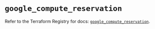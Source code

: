 # `google_compute_reservation`

Refer to the Terraform Registry for docs: [`google_compute_reservation`](https://registry.terraform.io/providers/hashicorp/google-beta/6.25.0/docs/resources/google_compute_reservation).
